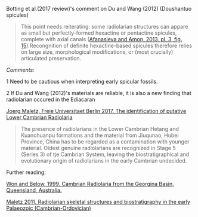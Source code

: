 Botting et al.(2017 review)'s comment on Du and Wang (2012) (Doushantuo spicules)

> This point needs reiterating: some radiolarian structures can appare as small but perfectly-formed hexactine or pentactine spicules, complete with axial canals ([Afanasieva and Amon, 2013, pl. 3, fig. 15](http://link.springer.com/article/10.1134/S0031030113100031)).Recongnition of definite hexactine-based spicules therefore relies on large size, morphological modifications, or (most crucially) articulated preservation.

*Comments:*

1 Need to be cautious when interpreting early spicular fossils.

2 If Du and Wang (2012)'s materials are reliable, it is also a new finding that radiolarian occured in the Ediacaran

[Joerg Maletz, Freie Universitaet Berlin 2017. The identification of putative Lower Cambrian Radiolaria](http://www.sciencedirect.com.sci-hub.io/science/article/pii/S0035159816300526)

> The presence of radiolarians in the Lower Cambrian Hetang and Kuanchuanpu formations and the material from Jiuqunao, Hubei Province, China has to be regarded as a contamination with younger material. Oldest genuine radiolarians are recognized in Stage 5 (Series 3) of tje Cambrian System, leaving the biostratigraphical and evolutionary origin of radiolarians in the early Cambrian undecided.

Further reading:

[Won and Below, 1999. Cambrian Radiolaria from the Georgina Basin, Queensland, Australia.](http://www.jstor.org/stable/1486119?origin=crossref)

[Maletz 2011. Radiolarian skeletal structures and biostratigraphy in the early Palaeozoic (Cambrian-Ordovician)](http://www.sciencedirect.com/science/article/pii/S1871174X10000648?via%3Dihub)


